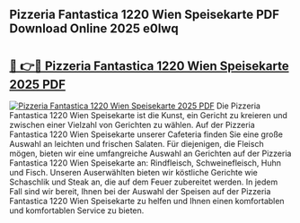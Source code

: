 ## Pizzeria Fantastica 1220 Wien Speisekarte PDF Download Online 2025 e0lwq

# <h2><a href="http://gcebud5.nevu.top/?p=Pizzeria+Fantastica+1220+Wien+Speisekarte">🔗 👉🔴 Pizzeria Fantastica 1220 Wien Speisekarte 2025 PDF</a></h2>

[![Pizzeria Fantastica 1220 Wien Speisekarte 2025 PDF](https://i.imgur.com/dBaPXMq.png)](http://gcebud5.nevu.top/?p=Pizzeria+Fantastica+1220+Wien+Speisekarte)
Die Pizzeria Fantastica 1220 Wien Speisekarte ist die Kunst, ein Gericht zu kreieren und zwischen einer Vielzahl von Gerichten zu wählen. Auf der Pizzeria Fantastica 1220 Wien Speisekarte unserer Cafeteria finden Sie eine große Auswahl an leichten und frischen Salaten. Für diejenigen, die Fleisch mögen, bieten wir eine umfangreiche Auswahl an Gerichten auf der Pizzeria Fantastica 1220 Wien Speisekarte an: Rindfleisch, Schweinefleisch, Huhn und Fisch. Unseren Auserwählten bieten wir köstliche Gerichte wie Schaschlik und Steak an, die auf dem Feuer zubereitet werden. In jedem Fall sind wir bereit, Ihnen bei der Auswahl der Speisen auf der Pizzeria Fantastica 1220 Wien Speisekarte zu helfen und Ihnen einen komfortablen und komfortablen Service zu bieten.
